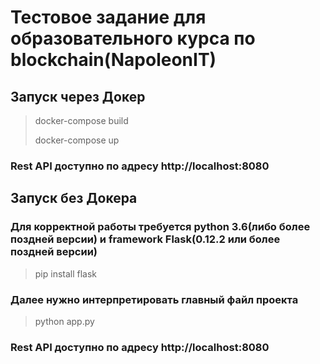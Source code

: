 # Тестовое задание для образовательного курса по blockchain(NapoleonIT)

## Запуск через Докер
> docker-compose build
>
> docker-compose up
### Rest API доступно по адресу http://localhost:8080


## Запуск без Докера
### Для корректной работы требуется python 3.6(либо более поздней версии) и framework Flask(0.12.2 или более поздней версии)
> pip install flask
### Далее нужно интерпретировать главный файл проекта
> python app.py
### Rest API доступно по адресу http://localhost:8080

